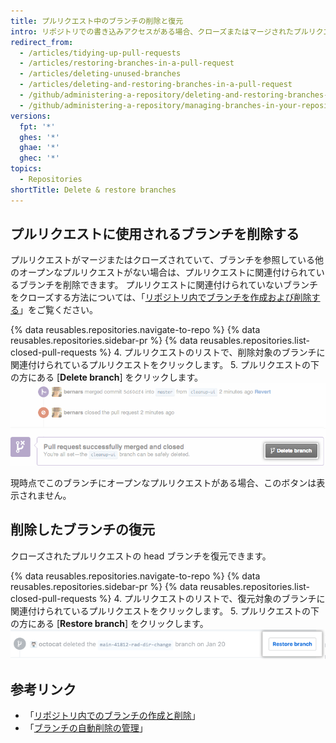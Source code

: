 ```yaml
---
title: プルリクエスト中のブランチの削除と復元
intro: リポジトリでの書き込みアクセスがある場合、クローズまたはマージされたプルリクエストに関連付けられているブランチを削除できます。 オープンなプルリクエストに関連付けられているブランチは削除できません。
redirect_from:
  - /articles/tidying-up-pull-requests
  - /articles/restoring-branches-in-a-pull-request
  - /articles/deleting-unused-branches
  - /articles/deleting-and-restoring-branches-in-a-pull-request
  - /github/administering-a-repository/deleting-and-restoring-branches-in-a-pull-request
  - /github/administering-a-repository/managing-branches-in-your-repository/deleting-and-restoring-branches-in-a-pull-request
versions:
  fpt: '*'
  ghes: '*'
  ghae: '*'
  ghec: '*'
topics:
  - Repositories
shortTitle: Delete & restore branches
---
```


## プルリクエストに使用されるブランチを削除する

プルリクエストがマージまたはクローズされていて、ブランチを参照している他のオープンなプルリクエストがない場合は、プルリクエストに関連付けられているブランチを削除できます。 プルリクエストに関連付けられていないブランチをクローズする方法については、「[リポジトリ内でブランチを作成および削除する](/github/collaborating-with-issues-and-pull-requests/creating-and-deleting-branches-within-your-repository#deleting-a-branch)」をご覧ください。

{% data reusables.repositories.navigate-to-repo %}
{% data reusables.repositories.sidebar-pr %}
{% data reusables.repositories.list-closed-pull-requests %}
4. プルリクエストのリストで、削除対象のブランチに関連付けられているプルリクエストをクリックします。
5. プルリクエストの下の方にある [**Delete branch**] をクリックします。 ![[Delete branch] ボタン](/assets/images/help/pull_requests/delete_branch_button.png)

   現時点でこのブランチにオープンなプルリクエストがある場合、このボタンは表示されません。

## 削除したブランチの復元

クローズされたプルリクエストの head ブランチを復元できます。

{% data reusables.repositories.navigate-to-repo %}
{% data reusables.repositories.sidebar-pr %}
{% data reusables.repositories.list-closed-pull-requests %}
4. プルリクエストのリストで、復元対象のブランチに関連付けられているプルリクエストをクリックします。
5. プルリクエストの下の方にある [**Restore branch**] をクリックします。 ![削除されたブランチの復元ボタン](/assets/images/help/branches/branches-restore-deleted.png)

## 参考リンク

- 「[リポジトリ内でのブランチの作成と削除](/github/collaborating-with-issues-and-pull-requests/creating-and-deleting-branches-within-your-repository)」
- 「[ブランチの自動削除の管理](/github/administering-a-repository/managing-the-automatic-deletion-of-branches)」
